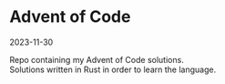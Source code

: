 # Advent of Code  
2023-11-30  

Repo containing my Advent of Code solutions.  
Solutions written in Rust in order to learn the language.
